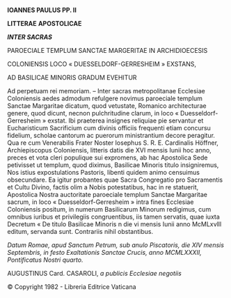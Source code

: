 **IOANNES PAULUS PP. II**

**LITTERAE** **APOSTOLICAE**

***INTER SACRAS***

PAROECIALE TEMPLUM SANCTAE MARGERITAE IN ARCHIDIOECESIS

COLONIENSIS LOCO « DUESSELDORF-GERRESHEIM » EXSTANS,

AD BASILICAE MINORIS GRADUM EVEHITUR

Ad perpetuam rei memoriam. – Inter sacras metropolitanae Ecclesiae Coloniensis aedes admodum refulgere novimus paroeciale templum Sanctae Margaritae dicatum, quod vetustate, Romanico architecturae genere, quod dicunt, necnon pulchritudine clarum, in loco « Duesseldorf-Gerresheim » exstat. Ibi praeterea insignes reliquiae pie servantur et Eucharisticum Sacrificium cum divinis officiis frequenti etiam concursu fidelium, scholae cantorum ac puerorum ministrantium decore peragitur. Qua re cum Venerabilis Frater Noster Iosephus S. R. E. Cardinalis Höffner, Archiepiscopus Coloniensis, litteris datis die XVI mensis Iunii hoc anno, preces et vota cleri populique sui expromens, ab hac Apostolica Sede petivisset ut templum, quod diximus, Basilicae Minoris titulo insigniremus, Nos istius expostulations Pastoris, libenti quidem animo censuimus obsecundare. Ea igitur probantes quae Sacra Congregatio pro Sacramentis et Cultu Divino, factis olim a Nobis potestatibus, hac in re statuerit, Apostolica Nostra auctoritate paroeciale templum Sanctae Margaritae sacrum, in loco « Duesseldorf-Gerresheim » intra fines Ecclesiae Coloniensis positum, in numerum Basilicarum Minorum redigimus, cum omnibus iuribus et privilegiis congruentibus, iis tamen servatis, quae iuxta Decretum « De titulo Basilicae Minoris n die vi mensis Iunii anno McMLxνlll editum, servanda sunt. Contrariis nihil obstantibus.

*Datum Romae, apud Sanctum Petrum, sub anulo Piscatoris, die XIV mensis Septembris, in festo Exaltationis Sanctae Crucis, anno MCMLXXXII, Pontificatus Nostri quarto.*

AUGUSTINUS Card. CASAROLI, *a publicis Ecclesiae negotiis*

© Copyright 1982 - Libreria Editrice Vaticana